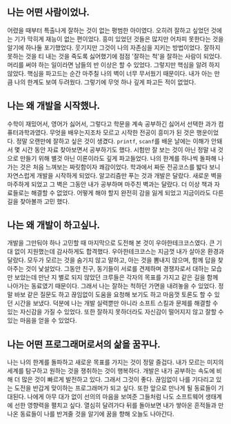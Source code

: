 ## 나는 어떤 사람이었나.

어렸을 때부터 특출나게 잘하는 것이 없는 평범한 아이였다. 오히려 잘하고 싶었던 것에는 기가 막히게 재능이 없는 편이었다. 흥미 있었던 것들은 많지만 어차피 못한다는 것을 알기에 하나둘 포기했었다. 웃기지만 그것이 나의 자존심을 지키는 방법이었다. 잘하지 못하는 것을 티 내는 것을 죽도록 싫어했기에 점점 '잘하는 척'을 잘하는 사람이 되었다. 머리를 써야 하는 일이라면 남들의 반 이상은 할 수 있었다. 그렇지만 핵심을 알려 하지 않았다. 핵심을 파고드는 순간 마주칠 나의 벽이 너무 무서웠기 때문이다. 내가 아는 만큼 나의 한계도 보여 두려웠다. 그렇기에 무엇 하나 깊게 파고든 적이 없었다.

## 나는 왜 개발을 시작했나.

수학이 재밌어서, 영어가 싫어서, 그렇다고 학문을 계속 공부하긴 싫어서 선택한 과가 컴퓨터과학과였다. 무엇을 배우는지조차 모르고 시작한 전공이 흥미가 된 것은 행운이었다. 정말 오랜만에 잘하고 싶은 것이 생겼다. `printf`, `scanf`를 배운 날에는 이해가 안돼서 몇 시간 동안 자료 찾아보면서 공부하기도 했다. 시험만 잘 보는 것이 아닌 정말 내 것으로 만들기 위해 별것 아닌 이론이라도 깊게 파고들었다. 나의 한계를 하나씩 돌파해 나가는 것은 처음 느껴보는 짜릿함이자 쾌감이었다. 학과에서 짜둔 전공코스를 밟다 보니 자연스럽게 개발을 시작하게 되었다. 알고리즘만 푸는 것과 개발은 달랐다. 새로운 벽을 마주하게 되었고 그 벽은 그동안 내가 공부하며 마주친 벽과는 달랐다. 더 이상 책과 자료들로는 해결할 수 없었다. 어떻게 해야 할지 완전히 감을 잃게 되었고 지금이라도 다른 길을 찾아볼까 고민 했다.

## 나는 왜 개발이 하고싶나.

개발을 그만둬야 하나 고민할 때 마지막으로 도전해 본 것이 우아한테크코스였다. 큰 기대 없이 지원했는데 감사하게도 합격했다. 우아한테크코스는 지금껏 내가 살아온 환경과 달랐다. 모두가 모르는 것을 숨기지 않고 말하고, 아는 것을 뽐내지 않으며, 함께 답을 찾아주는 것이 낯설었다. 그동안 친구, 동기들이 서로를 견제하며 경쟁자로서 대하는 모습만 보았는데 만난 지 별로 되지 않았던 크루들은 각자의 목표를 가지고 같은 길을 함께 나아가는 동료였기 때문이다. 그래서 나는 잘하는 척하던 가면을 내려놓을 수 있었다. 정말 바보 같은 질문도 하고 끊임없이 도움을 요청해 보기도 하고 마음껏 토론도 할 수 있던 시간을 보냈다. 덕분에 나는 개발 실력뿐만 아니라 소프트 스킬과 문제를 해결할 수 있는 자신감을 가질 수 있었다. 또한 잘하지 못하더라도 자신감이 떨어지지 않고 잘할 수 있는 마음을 얻을 수 있었다.

## 나는 어떤 프로그래머로서의 삶을 꿈꾸나.

나는 나의 한계를 돌파하고 새로운 목표를 가지는 것이 정말 즐겁다. 내가 모르는 미지의 세계를 탐구하고 원하는 것을 쟁취하는 것이 행복하다. 개발은 내가 공부하는 속도에 비해 더 많은 것이 빠르게 발전하고 있다. 그래서 그것이 좋다. 끊임없이 나를 기다리고 있는 도전을 반갑게 맞이하는 프로그래머가 되고 싶다. 또한 앞으로 만나게 될 동료들이 기대된다. 나에게 아무 대가 없이 선의의 마음을 보여준 그들처럼 나도 소프트웨어 생태계에 선한 영향력을 펼치고 싶다. 열심히 달려가다 뒤를 돌아보면 내가 쌓아온 흔적들과 만나온 동료들이 나를 반겨줄 것을 알기에 꿈을 향해 오늘도 나아간다.
